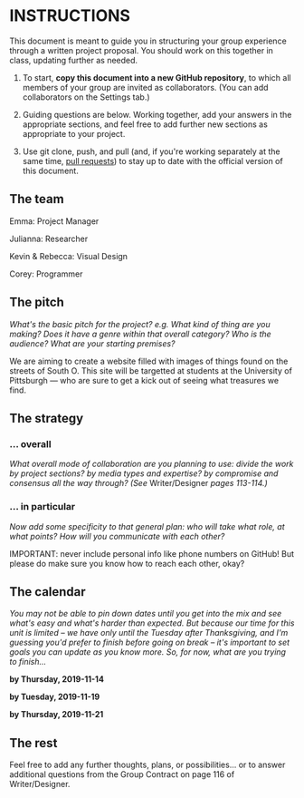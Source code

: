 # INSTRUCTIONS

This document is meant to guide you in structuring your group experience through a written project proposal. You should work on this together in class, updating further as needed.

1. To start, **copy this document into a new GitHub repository**, to which all members of your group are invited as collaborators. (You can add collaborators on the Settings tab.)

2. Guiding questions are below. Working together, add your answers in the appropriate sections, and feel free to add further new sections as appropriate to your project.

3. Use git clone, push, and pull (and, if you're working separately at the same time, [pull requests](https://www.youtube.com/watch?v=_NrSWLQsDL4)) to stay up to date with the official version of this document.


## The team
Emma: Project Manager

Julianna: Researcher

Kevin & Rebecca: Visual Design

Corey: Programmer


## The pitch
_What's the basic pitch for the project? e.g. What kind of thing are you making? Does it have a genre within that overall category? Who is the audience? What are your starting premises?_

We are aiming to create a website filled with images of things found on the streets of South O. This site will be targetted at students at the University of Pittsburgh — who are sure to get a kick out of seeing what treasures we find. 



## The strategy
### ... overall
_What overall mode of collaboration are you planning to use: divide the work by project sections? by media types and expertise? by compromise and consensus all the way through? (See_ Writer/Designer _pages 113-114.)_



### ... in particular
_Now add some specificity to that general plan: who will take what role, at what points? How will you communicate with each other?_




<div class="alert alert-warning">
IMPORTANT: never include personal info like phone numbers on GitHub! But please do make sure you know how to reach each other, okay?
</div>



## The calendar
_You may not be able to pin down dates until you get into the mix and see what's easy and what's harder than expected. But because our time for this unit is limited – we have only until the Tuesday after Thanksgiving, and I'm guessing you'd prefer to finish before going on break – it's important to set goals you can update as you know more. So, for now, what are you trying to finish..._

**by Thursday, 2019-11-14**


**by Tuesday, 2019-11-19**


**by Thursday, 2019-11-21**


<!-- add additional dates only if needed; probably best to keep the scope manageable! -->



## The rest
Feel free to add any further thoughts, plans, or possibilities... or to answer additional questions from the Group Contract on page 116 of Writer/Designer.
